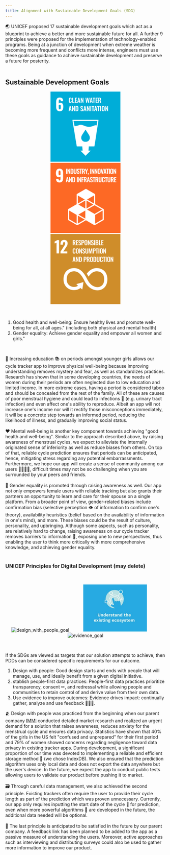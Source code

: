 ```yaml
---
title: Alignment with Sustainable Development Goals (SDG)
---
```


🌏 UNICEF proposed 17 sustainable development goals which act as a blueprint to achieve a better and more sustainable future for all. A further 9 principles were proposed for the implementation of technology-enabled programs. Being at a junction of development when extreme weather is becoming more frequent and conflicts more intense, engineers must use these goals as guidance to achieve sustainable development and preserve a future for posterity. <br />
<br />
## Sustainable Development Goals

<p align="center">
    <img width="220" alt="water_goal" src="https://github.com/Technology-for-the-Poorest-Billion/2025-Majicom-WaterCooling-passive/blob/main/finalassets/Sustainable_Development_Goal_06CleanWaterSanitation.svg.png" hspace="40">
    <img width="220" alt="infrastructure_goal" src="https://github.com/Technology-for-the-Poorest-Billion/2025-Majicom-WaterCooling-passive/blob/main/finalassets/Sustainable_Development_Goal_9.png" hspace="40">
    <img width="220" alt="consumption_goal" src="https://github.com/Technology-for-the-Poorest-Billion/2025-Majicom-WaterCooling-passive/blob/main/finalassets/Sustainable_Development_Goal_12ResponsibleConsumption.svg.png" hspace="40">
</p>
<br />

1. Good health and well-being: Ensure healthy lives and promote well-being for all, at all ages." (including both physical and mental health) <br />
2. Gender equality: Achieve gender equality and empower all women and girls." <br />
<br />

💪 Increasing education 📚 on periods amongst younger girls allows our cycle tracker app to improve physical well-being because improving understanding removes mystery and fear, as well as standardizes practices. Research has shown that in some developing countries, the needs of women during their periods are often neglected due to low education and limited income. In more extreme cases, having a period is considered taboo and should be concealed from the rest of the family. All of these are causes of poor menstrual hygiene and could lead to infections 💉 (e.g. urinary tract infection) and even affect one's ability to reproduce. Albeit an app will not increase one's income nor will it rectify those misconceptions immediately, it will be a concrete step towards an informed period, reducing the likelihood of illness, and gradually improving social status. <br />
<br />
❤ Mental well-being is another key component towards achieving "good health and well-being". Similar to the approach described above, by raising awareness of menstrual cycles, we expect to alleviate the internally originated sense of inferiority as well as reduce biases from others. On top of that, reliable cycle prediction ensures that periods can be anticipated, hence, mitigating stress regarding any potential embarrassments. Furthermore, we hope our app will create a sense of community among our users 👨‍👩‍👧‍👧, difficult times may not be so challenging when you are surrounded by your peers and friends. <br />
<br />
🟰 Gender equality is promoted through raising awareness as well. Our app not only empowers female users with reliable tracking but also grants their partners an opportunity to learn and care for their spouse on a single platform. From a broader point of view, gender-related biases include confirmation bias (selective perception 👁 of information to confirm one's theory), availability heuristics (belief based on the availability of information in one's mind), and more. These biases could be the result of culture, personality, and upbringing. Although some aspects, such as personality, are relatively hard to change, raising awareness on our cycle tracker removes barriers to information 🚧, exposing one to new perspectives, thus enabling the user to think more critically with more comprehensive knowledge, and achieving gender equality.<br />
<br />

### UNICEF Principles for Digital Development (may delete)
<br />

<p align="center">
    <img width="200" alt="design_with_people_goal" src="https://github.com/Technology-for-the-Poorest-Billion/2024-IMMI/assets/98086762/c6c0fb66-4bbf-4380-8dab-e2c0ebdf3645">
    <img width="200" alt="ecosystem_goal" src="https://raw.githubusercontent.com/Technology-for-the-Poorest-Billion/2025-Majicom-WaterCooling-passive/refs/heads/main/finalassets/Digital-Principles-Refresh-Graphic-1.jpg" hspace="40">
    <img width="200" alt="evidence_goal" src="https://github.com/Technology-for-the-Poorest-Billion/2024-IMMI/assets/98086762/283b5546-d4d3-407d-9265-bee945a6e68f">
</p>
<br />

If the SDGs are viewed as targets that our solution attempts to achieve, then PDDs can be considered specific requirements for our outcome.
1. Design with people: Good design starts and ends with people that will manage, use, and ideally benefit from a given digital initiative.
2. stablish people-first data practices: People-first data practices prioritize transparency, consent ✏, and redressal while allowing people and communities to retain control of and derive value from their own data.
3. Use evidence to improve outcomes: Evidence drives impact: continually gather, analyze and use feedback 🙂😐🙁.

🫂 Design with people was practiced from the beginning when our parent company [IMMI](https://immiwatch.com/) conducted detailed market research and realized an urgent demand for a solution that raises awareness, reduces anxiety for the menstrual cycle and ensures data privacy. Statistics have shown that 40% of the girls in the US felt "confused and unprepared" for their first period and 79% of women showed concerns regarding negligence toward data privacy in existing tracker apps. During development, a significant proportion of our time was devoted to implementing a reliable and efficient storage method 🔐 (we chose IndexDB). We also ensured that the prediction algorithm uses only local data and does not export the data anywhere but the user's device. In the future, we expect the app to conduct public tests allowing users to validate our product before pushing it to market. <br />
<br />
🗃 Through careful data management, we also achieved the second principle. Existing trackers often require the user to provide their cycle length as part of the prediction which was proven unnecessary. Currently, our app only requires inputting the start date of the cycle 📆 for prediction, even when more powerful algorithms 🔢 are developed in the future, the additional data needed will be optional. <br />
<br />
💬 The last principle is anticipated to be satisfied in the future by our parent company. A feedback link has been planned to be added to the app as a passive measure of understanding the users. Moreover, active approaches such as interviewing and distributing surveys could also be used to gather more information to improve our product. <br />
